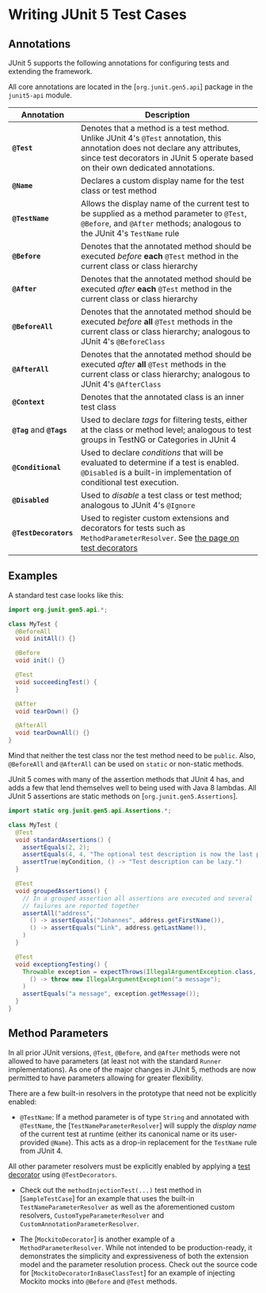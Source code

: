 # Writing JUnit 5 Test Cases

## Annotations

JUnit 5 supports the following annotations for configuring tests and extending the framework.

All core annotations are located in the [`org.junit.gen5.api`] package in the `junit5-api` module.

| Annotation | Description |
|------------|-------------|
| **`@Test`** | Denotes that a method is a test method. Unlike JUnit 4's `@Test` annotation, this annotation does not declare any attributes, since test decorators in JUnit 5 operate based on their own dedicated annotations. |
| **`@Name`** | Declares a custom display name for the test class or test method |
| **`@TestName`** | Allows the display name of the current test to be supplied as a method parameter to `@Test`, `@Before`, and `@After` methods; analogous to the JUnit 4's `TestName` rule |
| **`@Before`** | Denotes that the annotated method should be executed _before_ **each** `@Test` method in the current class or class hierarchy |
| **`@After`** | Denotes that the annotated method should be executed _after_ **each** `@Test` method in the current class or class hierarchy |
| **`@BeforeAll`** | Denotes that the annotated method should be executed _before_ **all** `@Test` methods in the current class or class hierarchy; analogous to JUnit 4's `@BeforeClass` |
| **`@AfterAll`** | Denotes that the annotated method should be executed _after_ **all** `@Test` methods in the current class or class hierarchy; analogous to JUnit 4's `@AfterClass` |
| **`@Context`** | Denotes that the annotated class is an inner test class |
| **`@Tag`** and **`@Tags`** | Used to declare _tags_ for filtering tests, either at the class or method level; analogous to test groups in TestNG or Categories in JUnit 4 |
| **`@Conditional`** | Used to declare _conditions_ that will be evaluated to determine if a test is enabled. `@Disabled` is a built-in implementation of conditional test execution. |
| **`@Disabled`** | Used to _disable_ a test class or test method; analogous to JUnit 4's `@Ignore` |
| **`@TestDecorators`** | Used to register custom extensions and decorators for tests such as `MethodParameterResolver`. See [the page on test decorators](Prototype-Test-Decorators) |

## Examples

A standard test case looks like this:
```java
import org.junit.gen5.api.*;

class MyTest {
  @BeforeAll
  void initAll() {}

  @Before
  void init() {}

  @Test
  void succeedingTest() {
  }

  @After
  void tearDown() {}

  @AfterAll
  void tearDownAll() {}
}
```
Mind that neither the test class nor the test method need to be `public`.
Also, `@BeforeAll` and `@AfterAll` can be used on `static` or non-static methods.

JUnit 5 comes with many of the assertion methods that JUnit 4 has, and adds a few
that lend themselves well to being used with Java 8 lambdas. All JUnit 5 assertions
are static methods on [`org.junit.gen5.Assertions`].

```java
import static org.junit.gen5.api.Assertions.*;

class MyTest {
  @Test
  void standardAssertions() {
    assertEquals(2, 2);
    assertEquals(4, 4, "The optional test description is now the last parameter.")
    assertTrue(myCondition, () -> "Test description can be lazy.")
  }

  @Test
  void groupedAssertions() {
    // In a grouped assertion all assertions are executed and several
    // failures are reported together
    assertAll("address",
      () -> assertEquals("Johannes", address.getFirstName()),
      () -> assertEquals("Link", address.getLastName()),
    )
  }

  @Test
  void exceptiongTesting() {
    Throwable exception = expectThrows(IllegalArgumentException.class,
      () -> throw new IllegalArgumentException("a message");
    )
    assertEquals("a message", exception.getMessage());
  }
}
```

## Method Parameters

In all prior JUnit versions, `@Test`, `@Before`, and `@After` methods were not allowed to have parameters (at least not with the standard `Runner` implementations). As one of the major changes in JUnit 5, methods are now permitted to have parameters allowing for greater flexibility.

There are a few built-in resolvers in the prototype that need not be explicitly enabled:

- `@TestName`:
 If a method parameter is of type `String` and annotated with `@TestName`, the [`TestNameParameterResolver`] will supply the _display name_ of the current test at runtime (either its canonical name or its user-provided `@Name`). This acts as a drop-in replacement for the `TestName` rule from JUnit 4.

All other parameter resolvers must be explicitly enabled by applying a [test decorator](Prototype-Test-Decorators) using `@TestDecorators`.

-  Check out the `methodInjectionTest(...)` test method in [`SampleTestCase`] for an example that uses the built-in `TestNameParameterResolver` as well as the aforementioned custom resolvers, `CustomTypeParameterResolver` and `CustomAnnotationParameterResolver`.

-  The [`MockitoDecorator`] is another example of a `MethodParameterResolver`. While not intended to be production-ready, it demonstrates the simplicity and expressiveness of both the extension model and the parameter resolution process. Check out the source code for [`MockitoDecoratorInBaseClassTest`] for an example of injecting Mockito mocks into `@Before` and `@Test` methods.
